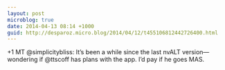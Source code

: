 ```yaml
---
layout: post
microblog: true
date: 2014-04-13 08:14 +1000
guid: http://desparoz.micro.blog/2014/04/12/t455106812442726400.html
---
```

+1 MT @simplicitybliss: It’s been a while since the last nvALT version—wondering if @ttscoff has plans with the app. I’d pay if he goes MAS.
